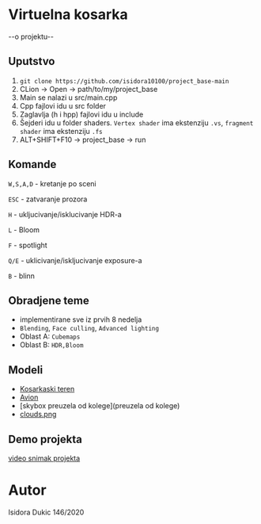 # Virtuelna kosarka
--o projektu--

## Uputstvo
1. `git clone https://github.com/isidora10100/project_base-main`
2. CLion -> Open -> path/to/my/project_base
3. Main se nalazi u src/main.cpp
4. Cpp fajlovi idu u src folder
5. Zaglavlja (h i hpp) fajlovi idu u include
6. Šejderi idu u folder shaders. `Vertex shader` ima ekstenziju `.vs`, `fragment shader` ima ekstenziju `.fs`
7. ALT+SHIFT+F10 -> project_base -> run

## Komande
`W,S,A,D` - kretanje po sceni

`ESC` - zatvaranje prozora


`H`  - ukljucivanje/isklucivanje HDR-a

`L` - Bloom

`F` - spotlight

`Q/E` - uklicivanje/iskljucivanje exposure-a

`B` - blinn

  
## Obradjene teme
* implementirane sve iz prvih 8 nedelja
* `Blending`, `Face culling`, `Advanced lighting`
* Oblast A: `Cubemaps`
* Oblast B: `HDR,Bloom`

## Modeli
* [Kosarkaski teren](https://www.cgtrader.com/free-3d-models/sports/game/simple-basketball-court)
* [Avion](https://rigmodels.com/model.php?view=Airbus_Plane-3d-model__ITFKVZUC09SUAH59BWB1PENPK&searchkeyword=plane%20.obj%20free&manualsearch=1)
* [skybox preuzela od kolege](preuzela od kolege)
* [clouds.png](https://pngtree.com/free-cloud-png)

## Demo projekta
[video snimak projekta](link)

# Autor
Isidora Dukic 146/2020
